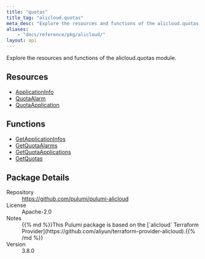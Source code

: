 ```yaml
---
title: "quotas"
title_tag: "alicloud.quotas"
meta_desc: "Explore the resources and functions of the alicloud.quotas module."
aliases:
    - "docs/reference/pkg/alicloud/"
layout: api
---
```


<!-- WARNING: this file was generated by Pulumi Docs Generator. -->
<!-- Do not edit by hand unless you're certain you know what you are doing! -->

Explore the resources and functions of the alicloud.quotas module.

<h2 id="resources">Resources</h2>
<ul class="api">
    <li><a href="applicationinfo" title="ApplicationInfo"><span class="symbol resource"></span>ApplicationInfo</a></li>
    <li><a href="quotaalarm" title="QuotaAlarm"><span class="symbol resource"></span>QuotaAlarm</a></li>
    <li><a href="quotaapplication" title="QuotaApplication"><span class="symbol resource"></span>QuotaApplication</a></li>
</ul>

<h2 id="functions">Functions</h2>
<ul class="api">
    <li><a href="getapplicationinfos" title="GetApplicationInfos"><span class="symbol function"></span>GetApplicationInfos</a></li>
    <li><a href="getquotaalarms" title="GetQuotaAlarms"><span class="symbol function"></span>GetQuotaAlarms</a></li>
    <li><a href="getquotaapplications" title="GetQuotaApplications"><span class="symbol function"></span>GetQuotaApplications</a></li>
    <li><a href="getquotas" title="GetQuotas"><span class="symbol function"></span>GetQuotas</a></li>
</ul>

<h2 id="package-details">Package Details</h2>
<dl class="package-details">
	<dt>Repository</dt>
	<dd><a href="https://github.com/pulumi/pulumi-alicloud">https://github.com/pulumi/pulumi-alicloud</a></dd>
	<dt>License</dt>
	<dd>Apache-2.0</dd>
	<dt>Notes</dt>
	<dd>{{% md %}}This Pulumi package is based on the [`alicloud` Terraform Provider](https://github.com/aliyun/terraform-provider-alicloud).{{% /md %}}</dd>
	<dt>Version</dt>
	<dd>3.8.0</dd>
</dl>


